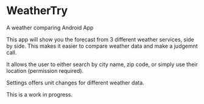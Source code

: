 # WeatherTry
A weather comparing Android App

This app will show you the forecast from 3 different weather services, side by side. This makes it easier to compare weather data and make a judgemnt call. 

It allows the user to either search by city name, zip code, or simply use their location (permission required). 

Settings offers unit changes for different weather data.

This is a work in progress.
